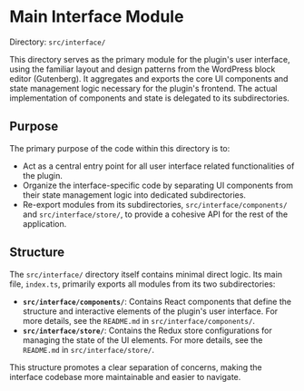 # Main Interface Module

Directory: `src/interface/`

This directory serves as the primary module for the plugin's user interface, using the familiar layout and design patterns from the WordPress block editor (Gutenberg). It aggregates and exports the core UI components and state management logic necessary for the plugin's frontend. The actual implementation of components and state is delegated to its subdirectories.

## Purpose

The primary purpose of the code within this directory is to:

- Act as a central entry point for all user interface related functionalities of the plugin.
- Organize the interface-specific code by separating UI components from their state management logic into dedicated subdirectories.
- Re-export modules from its subdirectories, `src/interface/components/` and `src/interface/store/`, to provide a cohesive API for the rest of the application.

## Structure

The `src/interface/` directory itself contains minimal direct logic. Its main file, `index.ts`, primarily exports all modules from its two subdirectories:

-   **`src/interface/components/`**: Contains React components that define the structure and interactive elements of the plugin's user interface. For more details, see the `README.md` in `src/interface/components/`.
-   **`src/interface/store/`**: Contains the Redux store configurations for managing the state of the UI elements. For more details, see the `README.md` in `src/interface/store/`.

This structure promotes a clear separation of concerns, making the interface codebase more maintainable and easier to navigate.
